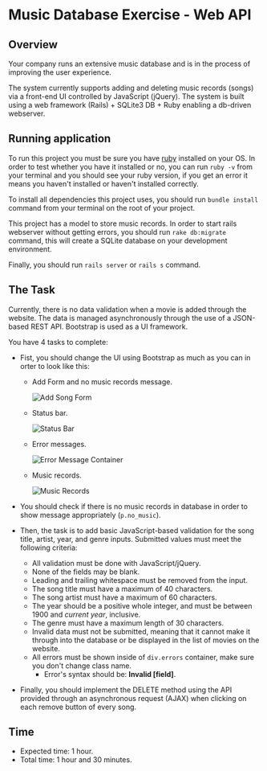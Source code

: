 # Music Database Exercise - Web API

## Overview

Your company runs an extensive music database and is in the process of improving the user experience.

The system currently supports adding and deleting music records (songs) via a front-end UI controlled by JavaScript (jQuery). The system is built using a web framework (Rails) + SQLite3 DB + Ruby enabling a db-driven webserver.

## Running application

To run this project you must be sure you have [ruby](https://www.ruby-lang.org) installed on your OS. In order to test whether you have it installed or no, you can run ```ruby -v``` from your terminal and you should see your ruby version, if you get an error it means you haven't installed or haven't installed correctly.

To install all dependencies this project uses, you should run ```bundle install``` command from your terminal on the root of your project.

This project has a model to store music records. In order to start rails webserver without getting errors, you should run ```rake db:migrate``` command, this will create a SQLite database on your development environment.

Finally, you should run ```rails server``` or ```rails s``` command.

## The Task

Currently, there is no data validation when a movie is added through the website. The data is managed asynchronously through the use of a JSON-based REST API. Bootstrap is used as a UI framework.

You have 4 tasks to complete:

- Fist, you should change the UI using Bootstrap as much as you can in orter to look like this:

  - Add Form and no music records message.

    ![Add Song Form](https://s21.postimg.org/elj90qko7/Screen_Shot_2016_11_17_at_5_56_23_PM.png)
    
  - Status bar.
  
    ![Status Bar](https://s11.postimg.org/5is8v2hnn/Screen_Shot_2016_11_17_at_6_04_07_PM.png)
    
  - Error messages.
  
    ![Error Message Container](https://s16.postimg.org/ga70vo4et/Screen_Shot_2016_11_17_at_6_07_01_PM.png)
    
  - Music records.
  
    ![Music Records](https://s21.postimg.org/7z4g0dfev/Screen_Shot_2016_11_17_at_6_15_30_PM.png)

- You should check if there is no music records in database in order to show message appropriately (```p.no_music```). 

- Then, the task is to add basic JavaScript-based validation for the song title, artist, year, and genre inputs. Submitted values must meet the following criteria:

  - All validation must be done with JavaScript/jQuery.
  - None of the fields may be blank.
  - Leading and trailing whitespace must be removed from the input.
  - The song title must have a maximum of 40 characters.
  - The song artist must have a maximum of 60 characters.
  - The year should be a positive whole integer, and must be between 1900 and *current year*, inclusive. 
  - The genre must have a maximum length of 30 characters.
  - Invalid data must not be submitted, meaning that it cannot make it through into the database or be displayed in the list of movies on the website.
  - All errors must be shown inside of ```div.errors``` container, make sure you don't change class name. 
    - Error's syntax should be: **Invalid [field]**.

- Finally, you should implement the DELETE method using the API provided through an asynchronous request (AJAX) when clicking on each remove button of every song.

## Time

- Expected time: 1 hour.
- Total time: 1 hour and 30 minutes.
